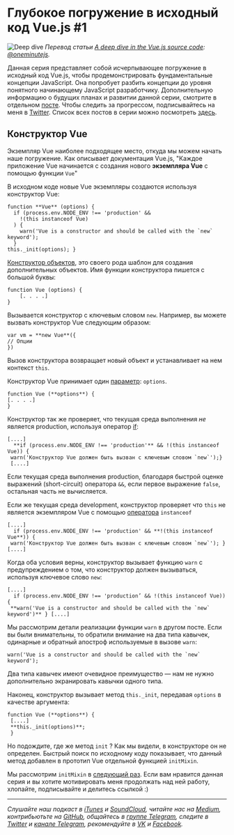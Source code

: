 

# Глубокое погружение в исходный код Vue.js #1
  ![Deep dive](https://cdn-images-1.medium.com/max/1600/0*P7_xt3xDqaXoZy1J.)
  *Перевод статьи [A deep dive in the Vue.js source code](https://medium.com/@oneminutejs/a-deep-dive-in-the-vue-js-source-code-fd9638c05c05): [@oneminutejs](https://medium.com/@oneminutejs).*

Данная серия представляет собой исчерпывающее погружение в исходный код Vue.js, чтобы продемонстрировать фундаментальные концепции JavaScript. Она попробует разбить концепции до уровня понятного начинающему JavaScript разработчику. Дополнительную информацию о будущих планах и развитии данной серии, смотрите в отдельном  [посте](https://medium.com/@oneminutejs/the-entire-vue-js-source-code-line-by-line-5-planning-update-from-the-front-line-fa6cfad12952). Чтобы следить за прогрессом, подписывайтесь на меня в [Twitter](https://twitter.com/oneminutejs). Список всех постов в серии можно посмотреть [здесь]([https://medium.com/@oneminutejs/the-entire-vue-js-source-code-line-by-line-5-planning-update-from-the-front-line-fa6cfad12952](https://medium.com/@oneminutejs/the-entire-vue-js-source-code-line-by-line-5-planning-update-from-the-front-line-fa6cfad12952)).

## Конструктор Vue

Экземпляр Vue наиболее подходящее место, откуда мы можем начать наше погружение. Как описывает документация Vue.js, "Каждое приложение Vue начинается с создания нового **экземпляра Vue** с помощью функции `Vue`"

В исходном коде новые Vue экземпляры создаются используя конструктор Vue:

```
function **Vue** (options) {
  if (process.env.NODE_ENV !== 'production' &&
    !(this instanceof Vue)
  ) {
    warn('Vue is a constructor and should be called with the `new` keyword');
  }
this._init(options); }
```
[Конструктор объектов](https://www.w3schools.com/js/js_object_constructors.asp), это своего рода шаблон для создания дополнительных объектов. Имя функции конструктора пишется с большой буквы:
```
function Vue (options) {
    [. . . .]
}
```
Вызывается конструктор с ключевым словом `new`. Например, вы можете вызвать конструктор Vue следующим образом:
```
var vm = **new Vue**({
// Опции
})
```
Вызов конструктора возвращает новый объект и устанавливает на нем контекст ``this``.

Конструктор Vue принимает один [параметр](https://www.w3schools.com/js/js_function_parameters.asp): `options`.

 ```
 function Vue (**options**) {
 [. . . .]
}
```

Конструктор так же проверяет, что текущая среда выполнения _не_  является production, используя оператор [if](https://developer.mozilla.org/ru/docs/Web/JavaScript/Reference/Statements/if...else):

```
[....]
  **if (process.env.NODE_ENV !== 'production'** && !(this instanceof Vue)) {
 warn('Конструктор Vue должен быть вызван с ключевым словом `new`');}
 [....]
```
Если текущая среда выполнения production, благодаря быстрой оценке выражений (short-circuit) оператора `&&`, если первое выражение `false`, остальная часть не вычисляется.

Если же текущая среда development, конструктор проверяет что `this` не является экземпляром Vue с помощью [оператора](https://developer.mozilla.org/ru/docs/Web/JavaScript/Reference/Operators/instanceof)  `instanceof`

```
[....]
  if (process.env.NODE_ENV !== 'production' && **!(this instanceof Vue**)) {
 warn('Конструктор Vue должен быть вызван с ключевым словом `new`'); } [....]
```
Когда оба условия верны, конструктор вызывает функцию `warn`  c предупреждением о том, что конструктор должен вызываться, используя ключевое слово `new`:

```
[....]
  if (process.env.NODE_ENV !== 'production’ && !(this instanceof Vue)) {
 **warn('Vue is a constructor and should be called with the `new` keyword')** } [....]
```
Мы рассмотрим детали реализации функции `warn` в другом посте. Если вы были внимательны, то обратили внимание на два типа кавычек, одинарные и обратный апостроф используемые в вызове `warn`:
```
warn('Vue is a constructor and should be called with the `new` keyword');
```
Два типа кавычек имеют очевидное преимущество — нам не нужно дополнительно экранировать кавычки одного типа.

Наконец, конструктор вызывает метод `this._init`, передавая `options` в качестве аргумента:

```
function Vue (**options**) {
 [....]
 **this._init(options)**;
 }
 ```
Но подождите, где же метод `init` ? Как мы видели,  в конструкторе он не определен.
Быстрый поиск по исходному коду показывает, что данный метод добавлен в прототип  Vue отдельной функцией   `initMixin`.

Мы рассмотрим `initMixin`  в [следующий раз](https://medium.com/@oneminutejs/a-deep-dive-in-the-vue-js-source-code-the-initmixin-function-part-1-dc951603a3c).  Если вам нравится данная серия и вы хотите мотивировать меня продолжать над ней работу, хлопайте, подписывайте и делитесь  ссылкой :)

- - - -
 *Слушайте наш подкаст в [iTunes](https://itunes.apple.com/ru/podcast/девшахта/id1226773343) и [SoundCloud](https://soundcloud.com/devschacht), читайте нас на [Medium](https://medium.com/devschacht), контрибьютьте на [GitHub](https://github.com/devSchacht), общайтесь в [группе Telegram](https://t.me/devSchacht), следите в [Twitter](https://twitter.com/DevSchacht) и [канале Telegram](https://t.me/devSchachtChannel), рекомендуйте в [VK](https://vk.com/devschacht) и [Facebook](https://www.facebook.com/devSchacht).*
